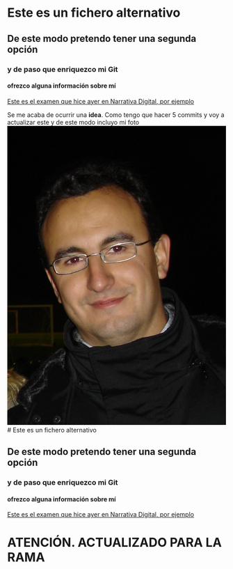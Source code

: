 ﻿# Este es un fichero alternativo

## De este modo pretendo tener una segunda opción

### y de paso que enriquezco mi Git

#### ofrezco alguna información sobre mí
[Este es el examen que hice ayer en Narrativa Digital, por ejemplo](https://ruramos72.wixsite.com/examenrra)


Se me acaba de ocurrir una **idea**. Como tengo que hacer 5 commits y voy a actualizar este y de este modo incluyo mi foto ![FotoRRA](FotoRRA.jpg)# Este es un fichero alternativo

## De este modo pretendo tener una segunda opción

### y de paso que enriquezco mi Git

#### ofrezco alguna información sobre mí
[Este es el examen que hice ayer en Narrativa Digital, por ejemplo](https://ruramos72.wixsite.com/examenrra)


# ATENCIÓN. ACTUALIZADO PARA LA RAMA 
